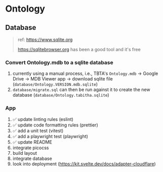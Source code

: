 # Ontology

## Database
> ref:  https://www.sqlite.org
>
> https://sqlitebrowser.org has been a good tool and it's free

### Convert Ontology.mdb to a sqlite database

1. currently using a manual process, i.e., TBTA's `Ontology.mdb` -> Google Drive -> MDB Viewer app -> download sqlite file (`database/Ontology.VERSION.mdb.sqlite`)
1. `database/migrate.sql` can then be run against it to create the new database (`database/Ontology.tabitha.sqlite`)

### App

1. ✅ update linting rules (eslint)
1. ✅ update code formatting rules (prettier)
1. ✅ add a unit test (vitest)
1. ✅ add a playwright test (playwright)
1. ✅ update README
1. integrate picocss
1. build layout
1. integrate database
1. look into deployment (https://kit.svelte.dev/docs/adapter-cloudflare)
